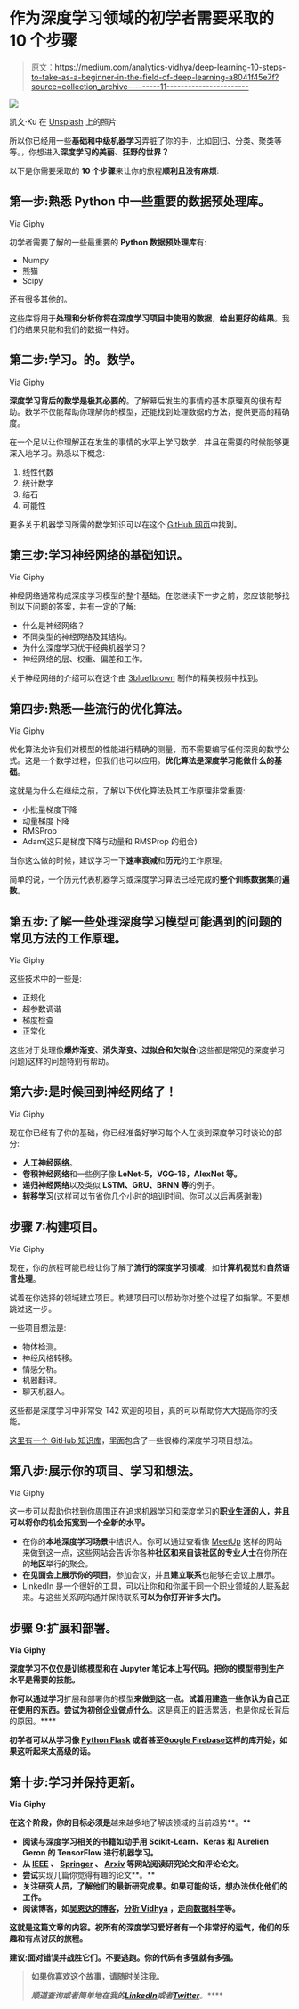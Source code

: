 # 作为深度学习领域的初学者需要采取的 10 个步骤

> 原文：<https://medium.com/analytics-vidhya/deep-learning-10-steps-to-take-as-a-beginner-in-the-field-of-deep-learning-a8041f45e7f?source=collection_archive---------11----------------------->

![](img/f38edb1eeefde644cf4faab960b558ca.png)

凯文·Ku 在 [Unsplash](https://unsplash.com/s/photos/machine-learning?utm_source=unsplash&utm_medium=referral&utm_content=creditCopyText) 上的照片

所以你已经用一些**基础和中级机器学习**弄脏了你的手，比如回归、分类、聚类等等。，你想进入**深度学习的美丽、狂野的世界？**

以下是你需要采取的 **10 个步骤**来让你的旅程**顺利且没有麻烦**:

## 第一步:熟悉 Python 中一些重要的数据预处理库。

Via Giphy

初学者需要了解的一些最重要的 **Python 数据预处理库**有:

*   Numpy
*   熊猫
*   Scipy

还有很多其他的。

这些库将用于**处理和分析你将在深度学习项目中使用的数据**，**给出更好的结果**。我们的结果只能和我们的数据一样好。

## 第二步:学习。的。数学。

Via Giphy

**深度学习背后的数学是极其必要的**。了解幕后发生的事情的基本原理真的很有帮助。数学不仅能帮助你理解你的模型，还能找到处理数据的方法，提供更高的精确度。

在一个足以让你理解正在发生的事情的水平上学习数学，并且在需要的时候能够更深入地学习。熟悉以下概念:

1.  线性代数
2.  统计数字
3.  结石
4.  可能性

更多关于机器学习所需的数学知识可以在这个 [GitHub 网页](https://mml-book.github.io/)中找到。

## 第三步:学习神经网络的基础知识。

Via Giphy

神经网络通常构成深度学习模型的整个基础。在您继续下一步之前，您应该能够找到以下问题的答案，并有一定的了解:

*   什么是神经网络？
*   不同类型的神经网络及其结构。
*   为什么深度学习优于经典机器学习？
*   神经网络的层、权重、偏差和工作。

关于神经网络的介绍可以在这个由 [3blue1brown](https://www.youtube.com/watch?v=aircAruvnKk) 制作的精美视频中找到。

## 第四步:熟悉一些流行的优化算法。

Via Giphy

优化算法允许我们对模型的性能进行精确的测量，而不需要编写任何深奥的数学公式。这是一个数学过程，但我们也可以应用。**优化算法是深度学习能做什么的基础**。

这就是为什么在继续之前，了解以下优化算法及其工作原理非常重要:

*   小批量梯度下降
*   动量梯度下降
*   RMSProp
*   Adam(这只是梯度下降与动量和 RMSProp 的组合)

当你这么做的时候，建议学习一下**速率衰减**和**历元**的工作原理。

简单的说，一个历元代表机器学习或深度学习算法已经完成的**整个训练数据集**的**遍数**。

## 第五步:了解一些处理深度学习模型可能遇到的问题的常见方法的工作原理。

Via Giphy

这些技术中的一些是:

*   正规化
*   超参数调谐
*   梯度检查
*   正常化

这些对于处理像**爆炸渐变**、**消失渐变、过拟合和欠拟合**(这些都是常见的深度学习问题)这样的问题特别有帮助。

## 第六步:是时候回到神经网络了！

Via Giphy

现在你已经有了你的基础，你已经准备好学习每个人在谈到深度学习时谈论的部分:

*   **人工神经网络**。
*   **卷积神经网络**和一些例子像 **LeNet-5，VGG-16，AlexNet 等。**
*   **递归神经网络**以及类似 **LSTM、GRU、BRNN 等**的例子。
*   **转移学习**(这样可以节省你几个小时的培训时间。你可以以后再感谢我)

## 步骤 7:构建项目。

Via Giphy

现在，你的旅程可能已经让你了解了**流行的深度学习领域**，如**计算机视觉**和**自然语言处理**。

试着在你选择的领域建立项目。构建项目可以帮助你对整个过程了如指掌。不要想跳过这一步。

一些项目想法是:

*   物体检测。
*   神经风格转移。
*   情感分析。
*   机器翻译。
*   聊天机器人。

这些都是深度学习中非常受 T42 欢迎的项目，真的可以帮助你大大提高你的技能。

[这里有一个 GitHub 知识库](https://github.com/ashishpatel26/500-AI-Machine-learning-Deep-learning-Computer-vision-NLP-Projects-with-code)，里面包含了一些很棒的深度学习项目想法。

## 第八步:展示你的项目、学习和想法。

Via Giphy

这一步可以帮助你找到你周围正在追求机器学习和深度学习的**职业生涯的人，并且可以将你的机会拓宽到一个全新的水平。**

*   在你的**本地深度学习场景**中结识人。你可以通过查看像 [MeetUp](https://www.meetup.com/) 这样的网站来做到这一点，这些网站会告诉你各种**社区和来自该社区的专业人士**在你所在的**地区**举行的聚会。
*   **在见面会上展示你的项目**，参加会议，并且**建立联系**也能够在会议上展示。
*   LinkedIn 是一个很好的工具，可以让你和和你属于同一个职业领域的人联系起来。与这些关系网沟通并保持联系**可以为你打开许多大门。**

## **步骤 9:扩展和部署。**

**Via Giphy**

**深度学习不仅仅是训练模型和在 Jupyter 笔记本上写代码。把你的模型带到生产水平是需要的技能。**

**你可以通过学习**扩展和部署你的模型**来做到这一点。试着用建造一些你认为自己正在使用的东西。尝试为初创企业做点什么**。这是真正的脏活累活，也是你成长背后的原因。****

**初学者可以从学习像 [**Python Flask**](https://flask.palletsprojects.com/en/2.0.x/) 或者甚至[**Google Firebase**](http://firebase.google.com)这样的库开始，如果这听起来太高级的话。**

## **第十步:学习并保持更新。**

**Via Giphy**

**在这个阶段，你的目标必须是**越来越多地了解该领域的当前趋势**。**

*   ****阅读与深度学习相关的书籍**如**动手用 Scikit-Learn、Keras 和 Aurelien Geron** 的 TensorFlow 进行机器学习。**
*   **从 [IEEE](https://www.ieee.org/) 、 [Springer](https://www.springer.com/in) 、 [Arxiv](http://arxiv.org/) 等网站阅读研究论文和评论论文。**
*   **尝试**实现几篇你觉得有趣的论文**。**
*   ****关注研究人员，了解他们的最新研究成果**。如果可能的话，想办法优化他们的工作。**
*   ****阅读博客**，如[吴恩达的博客](/@andrewng)，[分析 Vidhya](http://analyticsvidhya.com/) ，[走向数据科学](http://towardsdatascience.com/)等。**

**这就是这篇文章的内容。祝所有的深度学习爱好者有一个非常好的运气，他们的乐趣和有点讨厌的旅程。**

**建议:面对错误并战胜它们。不要逃跑。你的代码有多强就有多强。**

> **如果你喜欢这个故事，请随时关注我。**
> 
> *****顺道查询或者简单地在我的***[***LinkedIn***](https://www.linkedin.com/in/koushik-joshi-b60b401b/)***或者***[***Twitter***](https://twitter.com/koushikjoshi)***。*****